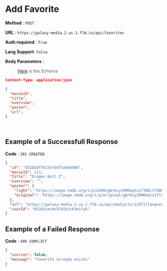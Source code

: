 # Add Favorite

**Method** : `POST`

**URL** : `https://galaxy-media.2.us-1.fl0.io/api/favorites`

**Auth required** : `True`

**Lang Support**: `False` 

**Body Parameters** :

> [Here](./schema.md#FavoriteSchema) is the Schema

```json
Content-Type: application/json

{
  "movieId",
  "title",
  "overview",
  "poster",
  "url",
}

```

<br />

## Example of a Successfull Response

**Code** : `201 CREATED` <br />

```json
{
  "id": "65282dff615afdd75addbb68",
  "movieId": 111,
  "title": "Dragon Ball Z",
  "overview": "",
  "poster": {
    "light": "https://image.tmdb.org/t/p/w500/gAr6iyIRM6kqto17fAELtf9ONdw.jpg",
    "original": "https://image.tmdb.org/t/p/original/gAr6iyIRM6kqto17fAELtf9ONdw.jpg"
  },
  "url": "https://galaxy-media.2.us-1.fl0.io/api/media/tv/12971?lang=en-US",
  "userId": "65281cec0c5fd2b3c63e1fa5"
}
```


## Example of a Failed Response

**Code** : `409 CONFLICT` <br />

```json
{
  "succces": false,
  "message": "Favorite already exists"
}
```